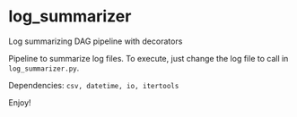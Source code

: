 # log_summarizer
Log summarizing DAG pipeline with decorators

Pipeline to summarize log files. To execute, just change the log file to call in ```log_summarizer.py```.

Dependencies:
```csv, datetime, io, itertools```

Enjoy!
